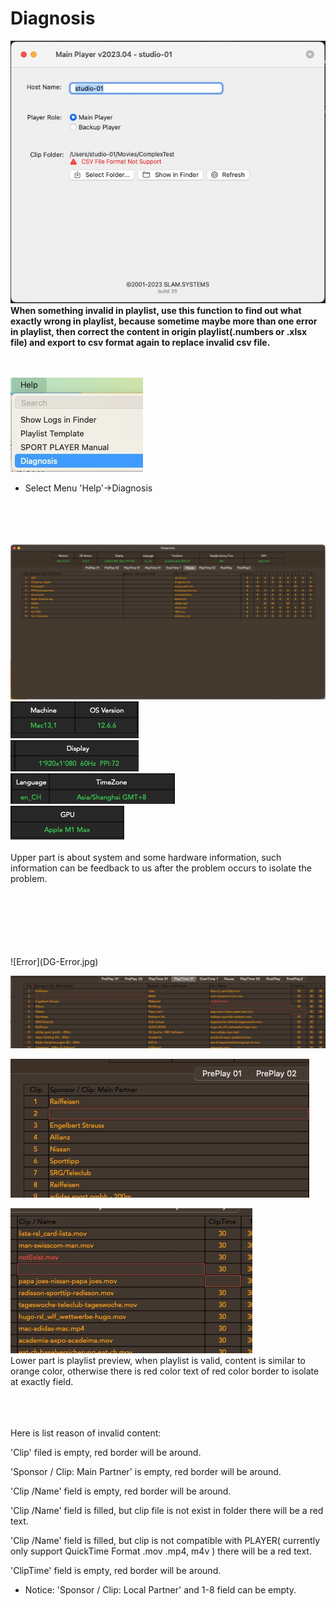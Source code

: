 # Diagnosis


![Tips](DG-tips.jpg)
<br/>
**When something invalid in playlist, use this function to find out what exactly wrong in playlist, because sometime
maybe more than one error in playlist, then correct the content in origin playlist(.numbers or .xlsx file) and export to csv format again to replace  invalid csv file.**
<br/>
<br/>
<br/>

![Entrance](DG-Menu.jpg)

- Select Menu 'Help'->Diagnosis 
<br/><br/><br/><br/><br/>





![Screenshot](DG-.jpg)
<br/>
![Screenshot](DG-Sys1.jpg)
<br/>
![Screenshot](DG-Sys2.jpg)
<br/>
![Screenshot](DG-Sys3.jpg)
<br/>
![Screenshot](DG-Sys4.jpg)
<br/>
<br/>
Upper part is about system and some hardware information, such information can be feedback to us after the problem occurs to isolate the problem.

<br/>
<br/>
<br/>
<br/>
<br/>
<br/>
![Error](DG-Error.jpg)

![Error](DG-Error2.jpg)

![Error](DG-Error3.jpg)

![Error](DG-Error4.jpg)
<br/>
Lower part is playlist preview, when playlist is valid, content is similar to orange color, otherwise there is red color text of red color border to isolate at exactly field.

<br/> 
<br/> 
<br/> 
Here is list reason of invalid content:

'Clip' filed is empty, red border will be around.

'Sponsor / Clip: Main Partner' is empty, red border will be around.

'Clip /Name' field is empty, red border will be around.

'Clip /Name' field is filled, but clip file is not exist in folder there will be a red text.

'Clip /Name' field is filled, but clip is not compatible with PLAYER( currently only support QuickTime Format .mov .mp4, m4v ) there will be a red text.

'ClipTime' field is empty, red border will be around.

* Notice: 'Sponsor / Clip: Local Partner' and 1-8 field can be empty.